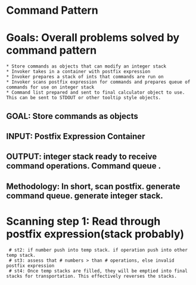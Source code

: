 # Command Pattern
# Goals: Overall problems solved by command pattern
    * Store commands as objects that can modify an integer stack
    * Invoker takes in a container with postfix expression
    * Invoker prepares a stack of ints that commands are run on
    * Invoker scans postfix expression for commands and prepares queue of commands for use on integer stack
    * Command list prepared and sent to final calculator object to use. This can be sent to STDOUT or other tooltip style objects.
## GOAL: Store commands as objects 
## INPUT: Postfix Expression Container
## OUTPUT: integer stack ready to receive command operations.   Command queue . 
## Methodology: In short, scan postfix. generate command queue. generate integer stack.
   # Scanning step 1: Read through postfix expression(stack probably)
     # st2: if number push into temp stack. if operation push into other temp stack.
     # st3: assess that # numbers > than # operations, else invalid postfix expression
     # st4: Once temp stacks are filled, they will be emptied into final stacks for transportation. This effectively reverses the stacks.
